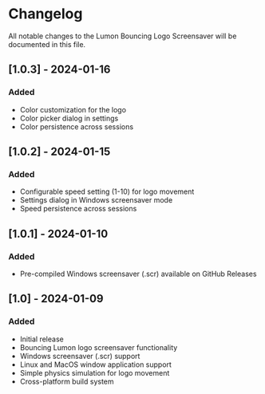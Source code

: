 # Changelog
All notable changes to the Lumon Bouncing Logo Screensaver will be documented in this file.

## [1.0.3] - 2024-01-16
### Added
- Color customization for the logo
- Color picker dialog in settings
- Color persistence across sessions

## [1.0.2] - 2024-01-15
### Added
- Configurable speed setting (1-10) for logo movement
- Settings dialog in Windows screensaver mode
- Speed persistence across sessions

## [1.0.1] - 2024-01-10
### Added
- Pre-compiled Windows screensaver (.scr) available on GitHub Releases

## [1.0] - 2024-01-09
### Added
- Initial release
- Bouncing Lumon logo screensaver functionality
- Windows screensaver (.scr) support
- Linux and MacOS window application support
- Simple physics simulation for logo movement
- Cross-platform build system